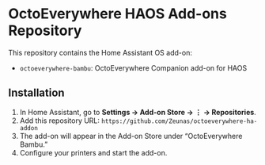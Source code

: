 # OctoEverywhere HAOS Add-ons Repository

This repository contains the Home Assistant OS add-on:

- `octoeverywhere-bambu`: OctoEverywhere Companion add-on for HAOS

## Installation

1. In Home Assistant, go to **Settings → Add-on Store → ⋮ → Repositories**.
2. Add this repository URL: `https://github.com/Zeunas/octoeverywhere-ha-addon`
3. The add-on will appear in the Add-on Store under “OctoEverywhere Bambu.”
4. Configure your printers and start the add-on.
